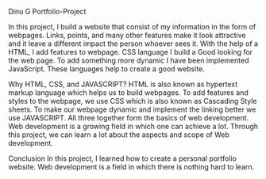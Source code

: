 Dinu G Portfolio-Project

In this project, I build a website that consist of my information in the form of webpages. Links, points, and many other features make it look attractive and it leave a different impact the person whoever sees it. With the help of a HTML, I add features to webpage. CSS language I build a Good looking for the web page. To add something more dynamic I have been implemented JavaScript. These languages help to create a good website.

Why HTML, CSS, and JAVASCRIPT?
HTML is also known as hypertext markup language which helps us to build webpages. To add features and styles to the webpage, we use CSS which is also known as Cascading Style sheets. To make our webpage dynamic and implement the linking better we use JAVASCRIPT. All three together form the basics of web development. Web development is a growing field in which one can achieve a lot. Through this project, we can learn a lot about the aspects and scope of Web development.

Conclusion
In this project, I learned how to create a personal portfolio website. Web development is a field in which there is nothing hard to learn.

